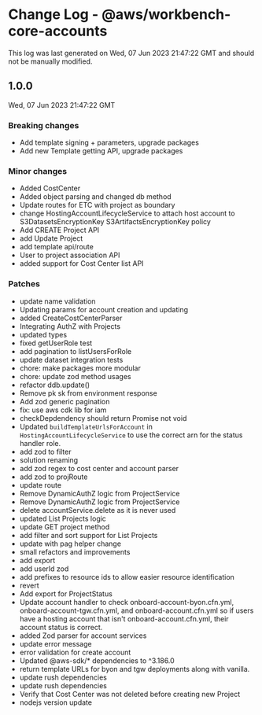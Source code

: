 # Change Log - @aws/workbench-core-accounts

This log was last generated on Wed, 07 Jun 2023 21:47:22 GMT and should not be manually modified.

## 1.0.0
Wed, 07 Jun 2023 21:47:22 GMT

### Breaking changes

- Add template signing + parameters, upgrade packages
- Add new Template getting API, upgrade packages

### Minor changes

- Added CostCenter
- Added object parsing and changed db method
- Update routes for ETC with project as boundary
- change HostingAccountLifecycleService to attach host account to S3DatasetsEncryptionKey S3ArtifactsEncryptionKey policy
- Add CREATE Project API
- add Update Project
- add template api/route
- User to project association API
- added support for Cost Center list API

### Patches

- update name validation
- Updating params for account creation and updating
- added CreateCostCenterParser
- Integrating AuthZ with Projects
- updated types
- fixed getUserRole test
- add pagination to listUsersForRole
- update dataset integration tests
- chore: make packages more modular
- chore: update zod method usages
- refactor ddb.update()
- Remove pk sk from environment response
- Add zod generic pagination
- fix: use aws cdk lib for iam
- checkDepdendency should return Promise not void
- Updated `buildTemplateUrlsForAccount` in `HostingAccountLifecycleService` to use the correct arn for the status handler role.
- add zod to filter
- solution renaming
- add zod regex to cost center and account parser
- add zod to projRoute
- update route
- Remove DynamicAuthZ logic from ProjectService
- Remove DynamicAuthZ logic from ProjectService
- delete accountService.delete as it is never used
- updated List Projects logic
- update GET project method
- add filter and sort support for List Projects
- update with pag helper change
- small refactors and improvements
- add export
- add userId zod
- add prefixes to resource ids to allow easier resource identification
- revert
- Add export for ProjectStatus
- Update account handler to check onboard-account-byon.cfn.yml, onboard-account-tgw.cfn.yml, and onboard-account.cfn.yml so if users have a hosting account that isn't onboard-account.cfn.yml, their account status is correct.
- added Zod parser for account services
- update error message
- error validation for create account
- Updated @aws-sdk/* dependencies to ^3.186.0
- return template URLs for byon and tgw deployments along with vanilla.
- update rush dependencies
- update rush dependencies
- Verify that Cost Center was not deleted before creating new Project
- nodejs version update

